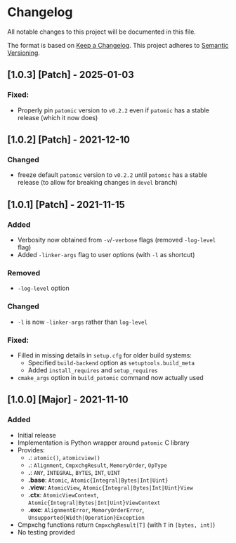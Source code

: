 # Changelog
All notable changes to this project will be documented in this file.

The format is based on [Keep a Changelog](https://keepachangelog.com/en/1.0.0/).
This project adheres to [Semantic Versioning](https://semver.org/spec/v2.0.0.html).

## [1.0.3] [Patch] - 2025-01-03
### Fixed:
- Properly pin `patomic` version to `v0.2.2` even if `patomic` has a stable
  release (which it now does)

## [1.0.2] [Patch] - 2021-12-10
### Changed
- freeze default `patomic` version to `v0.2.2` until `patomic` has a stable 
  release (to allow for breaking changes in `devel` branch)

## [1.0.1] [Patch] - 2021-11-15
### Added
- Verbosity now obtained from `-v`/`-verbose` flags (removed `-log-level` flag)
- Added `-linker-args` flag to user options (with `-l` as shortcut)
### Removed
- `-log-level` option
### Changed
- `-l` is now `-linker-args` rather than `log-level`
### Fixed:
- Filled in missing details in `setup.cfg` for older build systems:
  - Specified `build-backend` option as `setuptools.build_meta`
  - Added `install_requires` and `setup_requires`
- `cmake_args` option in `build_patomic` command now actually used


## [1.0.0] [Major] - 2021-11-10
### Added
- Initial release
- Implementation is Python wrapper around `patomic` C library
- Provides:
  - **.**: `atomic()`, `atomicview()`
  - **.**: `Alignment`, `CmpxchgResult`, `MemoryOrder`, `OpType`
  - **.**: `ANY`, `INTEGRAL`, `BYTES`, `INT`, `UINT`
  - **.base**: `Atomic`, `Atomic{Integral|Bytes|Int|Uint}`
  - **.view**: `AtomicView`, `Atomic{Integral|Bytes|Int|Uint}View`
  - **.ctx**: `AtomicViewContext`, `Atomic{Integral|Bytes|Int|Uint}ViewContext`
  - **.exc**: `AlignmentError`, `MemoryOrderError`,
`Unsupported{Width|Operation}Exception`
- Cmpxchg functions return `CmpxchgResult[T]` (with `T` in `[bytes, int]`)
- No testing provided